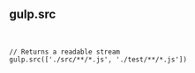 ## gulp.src

<br/>

```
// Returns a readable stream
gulp.src(['./src/**/*.js', './test/**/*.js'])
```
<!-- .element: class="javascript" -->
